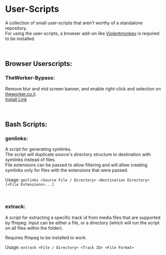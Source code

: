 # User-Scripts
A collection of small user-scripts that aren't worthy of a standalone repository.  
For using the user-scripts, a browser add-on like [Violentmonkey](https://github.com/violentmonkey/violentmonkey) is required to be installed.

<br />

## Browser Userscripts:
### TheWorker-Bypass:
Remove blur and mid screen banner, and enable right-click and selection on [theworker.co.il](https://theworker.co.il).  
[Install Link](https://raw.githubusercontent.com/MichaelYochpaz/User-Scripts/main/TheWorker-Bypass.user.js)


<br />

## Bash Scripts:
### genlinks:
A script for generating symlinks.  
The script will duplicate source's directory structure to destination with symlinks instead of files.  
File extensions can be passed to allow filtering and will allow creating symlinks only for files with the extensions that were passed.

Usage: ```genlinks <Source File / Directory> <Destination Directory> [<File Extensions>...]```

<br />

### extrack:
A script for extracting a specific track id from media files that are supported by ffmpeg.
Input can be either a file, or a directory (which will run the script on all files within the folder).

Requires ffmpeg to be installed to work.

Usage: ```extrack <File / Directory> <Track ID> <File Format>```